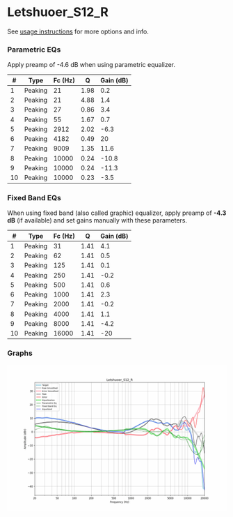 # Letshuoer_S12_R
See [usage instructions](https://github.com/jaakkopasanen/AutoEq#usage) for more options and info.

### Parametric EQs
Apply preamp of -4.6 dB when using parametric equalizer.

|   # | Type    |   Fc (Hz) |    Q |   Gain (dB) |
|-----|---------|-----------|------|-------------|
|   1 | Peaking |        21 | 1.98 |         0.2 |
|   2 | Peaking |        21 | 4.88 |         1.4 |
|   3 | Peaking |        27 | 0.86 |         3.4 |
|   4 | Peaking |        55 | 1.67 |         0.7 |
|   5 | Peaking |      2912 | 2.02 |        -6.3 |
|   6 | Peaking |      4182 | 0.49 |        20   |
|   7 | Peaking |      9009 | 1.35 |        11.6 |
|   8 | Peaking |     10000 | 0.24 |       -10.8 |
|   9 | Peaking |     10000 | 0.24 |       -11.3 |
|  10 | Peaking |     10000 | 0.23 |        -3.5 |

### Fixed Band EQs
When using fixed band (also called graphic) equalizer, apply preamp of **-4.3 dB** (if available) and set gains manually with these parameters.

|   # | Type    |   Fc (Hz) |    Q |   Gain (dB) |
|-----|---------|-----------|------|-------------|
|   1 | Peaking |        31 | 1.41 |         4.1 |
|   2 | Peaking |        62 | 1.41 |         0.5 |
|   3 | Peaking |       125 | 1.41 |         0.1 |
|   4 | Peaking |       250 | 1.41 |        -0.2 |
|   5 | Peaking |       500 | 1.41 |         0.6 |
|   6 | Peaking |      1000 | 1.41 |         2.3 |
|   7 | Peaking |      2000 | 1.41 |        -0.2 |
|   8 | Peaking |      4000 | 1.41 |         1.1 |
|   9 | Peaking |      8000 | 1.41 |        -4.2 |
|  10 | Peaking |     16000 | 1.41 |       -20   |

### Graphs
![](./Letshuoer_S12_R.png)
